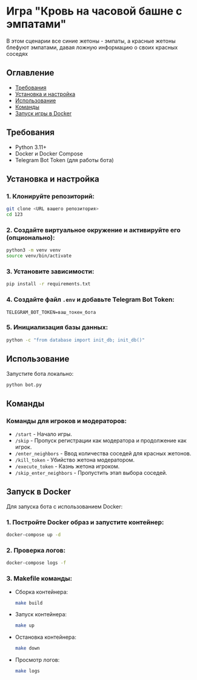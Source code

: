 # Игра "Кровь на часовой башне с эмпатами"

В этом сценарии все синие жетоны - эмпаты, а красные жетоны блефуют эмпатами, 
давая ложную информацию о своих красных соседях

## Оглавление
- [Требования](#требования)
- [Установка и настройка](#установка-и-настройка)
- [Использование](#использование)
- [Команды](#команды)
- [Запуск игры в Docker](#запуск-игры-в-docker)


## Требования
- Python 3.11+
- Docker и Docker Compose
- Telegram Bot Token (для работы бота)

## Установка и настройка

### 1. Клонируйте репозиторий:
```sh
git clone <URL вашего репозитория>
cd 123
```

### 2. Создайте виртуальное окружение и активируйте его (опционально):
```sh
python3 -m venv venv
source venv/bin/activate
```

### 3. Установите зависимости:
```sh
pip install -r requirements.txt
```

### 4. Создайте файл `.env` и добавьте Telegram Bot Token:
```
TELEGRAM_BOT_TOKEN=ваш_токен_бота
```

### 5. Инициализация базы данных:
```sh
python -c "from database import init_db; init_db()"
```

## Использование
Запустите бота локально:
```sh
python bot.py
```

## Команды
### Команды для игроков и модераторов:
- `/start` - Начало игры.
- `/skip` - Пропуск регистрации как модератора и продолжение как игрок.
- `/enter_neighbors` - Ввод количества соседей для красных жетонов.
- `/kill_token` - Убийство жетона модератором.
- `/execute_token` - Казнь жетона игроком.
- `/skip_enter_neighbors` - Пропустить этап выбора соседей.

## Запуск в Docker
Для запуска бота с использованием Docker:

### 1. Постройте Docker образ и запустите контейнер:
```sh
docker-compose up -d
```

### 2. Проверка логов:
```sh
docker-compose logs -f
```

### 3. Makefile команды:

- Сборка контейнера: 
  ```sh
  make build
  ```
- Запуск контейнера:
  ```sh
  make up
  ```
- Остановка контейнера:
  ```sh
  make down
  ```
- Просмотр логов:
  ```sh
  make logs
  ```
